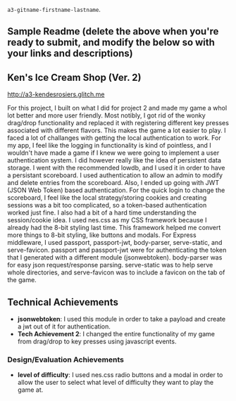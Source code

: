 `a3-gitname-firstname-lastname`.

Sample Readme (delete the above when you're ready to submit, and modify the below so with your links and descriptions)
---

## Ken's Ice Cream Shop (Ver. 2)

http://a3-kendesrosiers.glitch.me

For this project, I built on what I did for project 2 and made my game a whol lot better and more user friendly. Most notibly, I got rid of the wonky drag/drop functionality and replaced it with registering different key presses associated with different flavors. This makes the game a lot easier to play. I faced a lot of challanges with getting the local authentication to work. For my app, I feel like the logging in functionality is kind of pointless, and I wouldn't have made a game if I knew we were going to implement a user authentication system. I did however really like the idea of persistent data storage. I went with the recommended lowdb, and I used it in order to have a persistant scoreboard. I used authentication to allow an admin to modify and delete entries from the scoreboard. Also, I ended up going with JWT (JSON Web Token) based authentication. For the quick login to change the scoreboard, I feel like the local strategy/storing cookies and creating sessions was a bit too complicated, so a token-based authentication worked just fine. I also had a bit of a hard time understanding the session/cookie idea. I used nes.css as my CSS framework because I already had the 8-bit styling last time. This framework helped me convert more things to 8-bit styling, like buttons and modals. For Express middleware, I used passport, passport-jwt, body-parser, serve-static, and serve-favicon. passport and passport-jwt were for authenticating the token that I generated with a different module (jsonwebtoken). body-parser was for easy json request/response parsing. serve-static was to help serve whole directories, and serve-favicon was to include a favicon on the tab of the game.

## Technical Achievements
- **jsonwebtoken**: I used this module in order to take a payload and create a jwt out of it for authentication.
- **Tech Achievement 2**: I changed the entire functionality of my game from drag/drop to key presses using javascript events.

### Design/Evaluation Achievements
- **level of difficulty**: I used nes.css radio buttons and a modal in order to allow the user to select what level of difficulty they want to play the game at.
